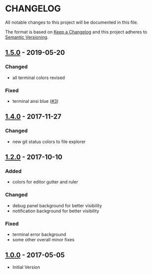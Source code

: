# CHANGELOG
All notable changes to this project will be documented in this file.

The format is based on [Keep a Changelog](http://keepachangelog.com/en/1.0.0/)
and this project adheres to [Semantic Versioning](http://semver.org/spec/v2.0.0.html).

## [1.5.0] - 2019-05-20
### Changed
- all terminal colors revised

### Fixed
- terminal ansi blue ([#3][i3])

## [1.4.0] - 2017-11-27
### Changed
- new git status colors to file explorer

## [1.2.0] - 2017-10-10
### Added
- colors for editor gutter and ruler

### Changed
- debug panel background for better visibility
- notification background for better visibility

### Fixed
- terminal error background
- some other overall minor fixes

## [1.0.0] - 2017-05-05
- Initial Version


[1.5.0]: https://github.com/kleber-swf/vscode-ocean-dark-extended-theme/tree/v1.5.0
[1.4.0]: https://github.com/kleber-swf/vscode-ocean-dark-extended-theme/tree/v1.4.0
[1.2.0]: https://github.com/kleber-swf/vscode-ocean-dark-extended-theme/tree/v1.2.0
[1.0.0]: https://github.com/kleber-swf/vscode-ocean-dark-extended-theme/tree/v1.0.0
[i3]: https://github.com/kleber-swf/vscode-ocean-dark-extended-theme/issues/3